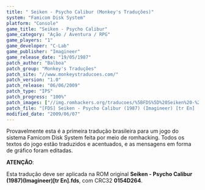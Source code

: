 ```yaml
---
title: " Seiken - Psycho Calibur (Monkey's Traduções)"
system: "Famicom Disk System"
platform: "Console"
game_title: "Seiken - Psycho Calibur"
game_category: "Ação / Aventura / RPG"
game_players: "1"
game_developer: "C-Lab"
game_publisher: "Imagineer"
game_release_date: "19/05/1987"
patch_author: "Balboa"
patch_group: "Monkey's Traduções"
patch_site: "//www.monkeystraducoes.com/"
patch_version: "1.0"
patch_release: "06/06/2009"
patch_type: "IPS"
patch_progress: "100%"
patch_images: ["//img.romhackers.org/traducoes/%5BFDS%5D%20Seiken%20-%20Psycho%20Calibur%20-%20Monkey's%20Tradu%C3%A7%C3%B5es%20-%201.png","//img.romhackers.org/traducoes/%5BFDS%5D%20Seiken%20-%20Psycho%20Calibur%20-%20Monkey's%20Tradu%C3%A7%C3%B5es%20-%202.png","//img.romhackers.org/traducoes/%5BFDS%5D%20Seiken%20-%20Psycho%20Calibur%20-%20Monkey's%20Tradu%C3%A7%C3%B5es%20-%203.png"]
patch_file: "[FDS] Seiken - Psycho Calibur (1987) (Imagineer) [tr En] [T-BR] [T-Balboa G-Monkey's Traduções] [V-1.0 P-100% A-2009].7z"
modified_date: "2009/06/07"
---
```

Provavelmente esta é a primeira tradução brasileira para um jogo do sistema Famicom Disk System feita por meio de romhacking. Todos os textos do jogo estão traduzidos e acentuados, e as mensagens em forma de gráfico foram editadas.

<b>ATENÇÃO</b>:

Esta tradução deve ser aplicada na ROM original <b>Seiken - Psycho Calibur (1987)(Imagineer)[tr En].fds</b>, com CRC32 <b>0154D264</b>.
